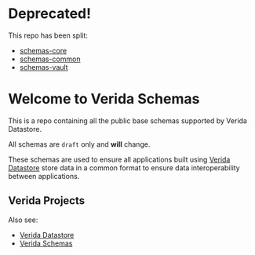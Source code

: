 
# Deprecated!

This repo has been split:

- [schemas-core](https://github.com/verida/schemas-core)
- [schemas-common](https://github.com/verida/schemas-common)
- [schemas-vault](https://github.com/verida/schemas-vault)

# Welcome to Verida Schemas

This is a repo containing all the public base schemas supported by Verida Datastore.

All schemas are `draft` only and **will** change.

These schemas are used to ensure all applications built using [Verida Datastore](http://www.github.com/verida/datastore) store data in a common format to ensure data interoperability between applications.

## Verida Projects

Also see:

- [Verida Datastore](http://www.github.com/verida/datastore)
- [Verida Schemas](http://www.github.com/verida/schemas)